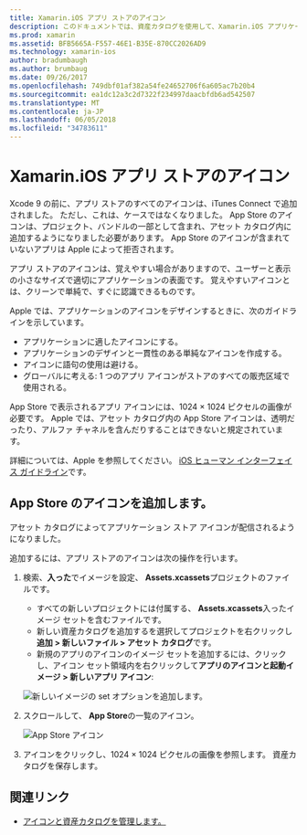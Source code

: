 ```yaml
---
title: Xamarin.iOS アプリ ストアのアイコン
description: このドキュメントでは、資産カタログを使用して、Xamarin.iOS アプリケーション用のアプリ ストア アイコンを管理する方法について説明します。 以前は、App Store のアイコンは、iTunes Connect で管理されていました。
ms.prod: xamarin
ms.assetid: BFB5665A-F557-46E1-B35E-870CC2026AD9
ms.technology: xamarin-ios
author: bradumbaugh
ms.author: brumbaug
ms.date: 09/26/2017
ms.openlocfilehash: 749dbf01af382a54fe24652706f6a605ac7b20b4
ms.sourcegitcommit: ea1dc12a3c2d7322f234997daacbfdb6ad542507
ms.translationtype: MT
ms.contentlocale: ja-JP
ms.lasthandoff: 06/05/2018
ms.locfileid: "34783611"
---
```

# <a name="app-store-icons-in-xamarinios"></a>Xamarin.iOS アプリ ストアのアイコン

Xcode 9 の前に、アプリ ストアのすべてのアイコンは、iTunes Connect で追加されました。 ただし、これは、ケースではなくなりました。 App Store のアイコンは、プロジェクト、バンドルの一部として含まれ、アセット カタログ内に追加するようになりました必要があります。 App Store のアイコンが含まれていないアプリは Apple によって拒否されます。

アプリ ストアのアイコンは、覚えやすい場合がありますので、ユーザーと表示の小さなサイズで適切にアプリケーションの表面です。 覚えやすいアイコンとは、クリーンで単純で、すぐに認識できるものです。

Apple では、アプリケーションのアイコンをデザインするときに、次のガイドラインを示しています。

- アプリケーションに適したアイコンにする。
- アプリケーションのデザインと一貫性のある単純なアイコンを作成する。
- アイコンに語句の使用は避ける。
- グローバルに考える: 1 つのアプリ アイコンがストアのすべての販売区域で使用される。

App Store で表示されるアプリ アイコンには、1024 × 1024 ピクセルの画像が必要です。  Apple では、アセット カタログ内の App Store アイコンは、透明だったり、アルファ チャネルを含んだりすることはできないと規定されています。

詳細については、Apple を参照してください。 [iOS ヒューマン インターフェイス ガイドライン](https://developer.apple.com/ios/human-interface-guidelines/icons-and-images/image-size-and-resolution/)です。

## <a name="adding-an-app-store-icon"></a>App Store のアイコンを追加します。

アセット カタログによってアプリケーション ストア アイコンが配信されるようになりました。 

追加するには、アプリ ストアのアイコンは次の操作を行います。

1. 検索、**入った**でイメージを設定、 **Assets.xcassets**プロジェクトのファイルです。 
    - すべての新しいプロジェクトには付属する、 **Assets.xcassets**入ったイメージ セットを含むファイルです。
    - 新しい資産カタログを追加するを選択してプロジェクトを右クリックし**追加 > 新しいファイル > アセット カタログ**です。
    - 新規のアプリのアイコンのイメージ セットを追加するには、クリックし、アイコン セット領域内を右クリックして**アプリのアイコンと起動イメージ > 新しいアプリ アイコン**:
    
    ![新しいイメージの set オプションを追加します。](app-store-icon-images/image1.png)

2. スクロールして、 **App Store**の一覧のアイコン。

    ![App Store アイコン](app-store-icon-images/image2.png)

3. アイコンをクリックし、1024 × 1024 ピクセルの画像を参照します。 資産カタログを保存します。




## <a name="related-links"></a>関連リンク

- [アイコンと資産カタログを管理します。](~/ios/app-fundamentals/images-icons/app-icons.md#managing)
